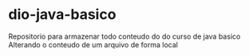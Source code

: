 # dio-java-basico
Repositorio para armazenar todo conteudo do do curso de java basico
Alterando o conteudo de um arquivo de forma local
